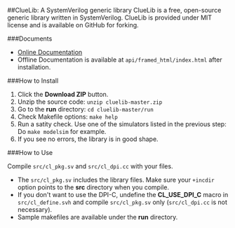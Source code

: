 ##ClueLib: A SystemVerilog generic library
ClueLib is a free, open-source generic library written in SystemVerilog. ClueLib is
provided under MIT license and is available on GitHub for forking.

###Documents
- [Online Documentation](http://cluelogic.com/tools/cluelib/api/framed_html/index.html)
- Offline Documentation is available at `api/framed_html/index.html` after installation.

###How to Install
1. Click the **Download ZIP** button.
2. Unzip the source code: `unzip cluelib-master.zip`
3. Go to the **run** directory: `cd cluelib-master/run`
4. Check Makefile options: `make help`
5. Run a satity check. Use one of the simulators listed in the previous step: 
   Do `make modelsim` for example.
6. If you see no errors, the library is in good shape.

###How to Use

Compile `src/cl_pkg.sv` and `src/cl_dpi.cc` with your files.

- The `src/cl_pkg.sv` includes the library files.
  Make sure your `+incdir` option points to the **src** directory when you compile.
- If you don't want to use the DPI-C, undefine the **CL_USE_DPI_C** macro in
  `src/cl_define.svh` and compile `src/cl_pkg.sv` only (`src/cl_dpi.cc` is not
  necessary).
- Sample makefiles are available under the **run** directory.




